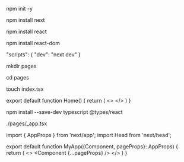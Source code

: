 npm init -y 

npm install next

npm install react

npm install react-dom

"scripts": {
  "dev": "next dev"
}

mkdir pages

cd pages 

touch index.tsx

export default function Home() {
    return (
        <>
        </>
    )
} 

npm install --save-dev typescript @types/react

./pages/_app.tsx

import { AppProps } from 'next/app';
import Head from 'next/head';

export default function MyApp({Component, pageProps}: AppProps) {
    return (
        <>
            <Head>
                <link rel="stylesheet" href="https://fonts.googleapis.com/css?family=Roboto:300,400,500,700&display=swap" />
            </Head>
            <Component {...pageProps} />
        </>
    )
}
